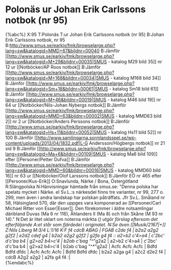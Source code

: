 # Polonäs ur Johan Erik Carlssons notbok (nr 95)

{%abc%}
X:95
T:Polonäs
T:ur Johan Erik Carlssons notbok (nr 95)
B:Johan Erik Carlssons notbok, nr 95
B:http://www.smus.se/earkiv/fmk/browselarge.php?lang=sw&katalogid=MMD+67&bildnr=00040
B:Jämför [[http://www.smus.se/earkiv/fmk/browselarge.php?lang=sw&katalogid=M+29&bildnr=00035|SMUS - katalog M29 bild 35]] nr 12 ur [[Notböcker/AP Roos notbok]]
B:Jämför [[http://www.smus.se/earkiv/fmk/browselarge.php?lang=sw&katalogid=M+168&bildnr=00034|SMUS - katalog M168 bild 34]]
B:Jämför [[http://www.smus.se/earkiv/fmk/browselarge.php?lang=sw&katalogid=Sm+18&bildnr=00061|SMUS - katalog Sm18 bild 61]]
B:Jämför [[http://www.smus.se/earkiv/fmk/browselarge.php?lang=sw&katalogid=M+46&bildnr=00019|SMUS - katalog M46 bild 19]] nr 64 ur [[Notböcker/Nils-Johan Nybergs notbok]]
B:Jämför [[http://www.smus.se/earkiv/fmk/browselarge.php?lang=sw&katalogid=MMD+63&bildnr=00002|SMUS - katalog MMD63 bild 2]] nr 2 ur [[Notböcker/Anders Perssons notbok]]
B:Jämför [[http://www.smus.se/earkiv/fmk/browselarge.php?lang=sw&katalogid=Hs+11&bildnr=00052|SMUS - katalog Hs11 bild 52]] nr 100
B:Jämför [[http://www.samlingarna.sormlandsspel.se/wp-content/uploads/2013/04/1832.pdf|L-G Andersson/Högbergs notbok]] nr 21 sid 9
B:Jämför [[http://www.smus.se/earkiv/fmk/browselarge.php?lang=sw&katalogid=Ma+6&bildnr=00109|SMUS - katalog Ma6 bild 109]] efter [[Personer/Petter Dufva]]
B:Jämför [[http://www.smus.se/earkiv/fmk/browselarge.php?lang=sw&katalogid=MMD+60&bildnr=00016|SMUS - katalog MMD60 bild 16]] nr 63 ur [[Notböcker/Olof Larssons notbok]]
B:Jämför EÖ nr 465 efter [[Personer/Kus-Erik]]
O:Snavlunda, Närke / Bona, Östergötland
R:Slängpolska
N:Hänvisningar hämtade från smus.se: "Denna polska har spelats mycket i Närke. eI Sv.L.:s närkesdel finns tre varianter, nr 99, 277 o. 299, men även i andra landskap har polskan påträffats. Jfr Sv.L. Småland nr 58, Hälsingland 570, där den uppges vara komponerad av [[Personer/Carl Michael Ritter von Esser|Esser]]. Den förekommer i äldre notsamlingar däribland Duvas (Ma 6 nr 116), Åhlanders II (Ma 8) och från Skåne (M 93 nr 14)."
N:Det är litet oklart om noterna märkta (*) utgör förslag eftersom det efterföljande A:et står som fjärdedel i originalet.
N:Se även [[Musik/2167|+]]
Z:Nils Liberg
M:3/4
L:1/16
K:F
f4 cdcB ABAG | FGAB c2de f4 | b2a2 a2g2 g2f2 | e2d2 cdef g4 |
b2a2 a2g2 g2f2 | g2fa g4 f4 :: a2>b2 c'4>a4 | c'2bc' d'c'ba b4 |
g2>a2 b4>c'4 | b2ab c'bag "^*"g2a2 | a2>b2 c'4>a4 | c'2bc' d'c'ba b4 |
g2>a2 b4>c'4 | b2ab c'bag "^*"g2a2 | Acfc Acfc Acfc | Bdfd Bdfd dfdc |
Acfc Acfc Acfc | Bdfd Bdfd dfdc | b2a2 a2ga g4 | a2c2 d2e2 f4 |
cdcB A2g2 a2g2 | a2fa g4 f4 :|  
{%endabc%}
